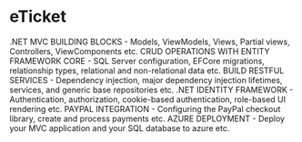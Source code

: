 # eTicket
.NET MVC BUILDING BLOCKS - Models, ViewModels, Views, Partial views, Controllers, ViewComponents etc.
CRUD OPERATIONS WITH ENTITY FRAMEWORK CORE - SQL Server configuration, EFCore migrations, relationship types, relational and non-relational data etc.
BUILD RESTFUL SERVICES - Dependency injection, major dependency injection lifetimes, services, and generic base repositories etc.
.NET IDENTITY FRAMEWORK - Authentication, authorization, cookie-based authentication, role-based UI rendering etc.
PAYPAL INTEGRATION - Configuring the PayPal checkout library, create and process payments etc.
AZURE DEPLOYMENT - Deploy your MVC application and your SQL database to azure etc.
